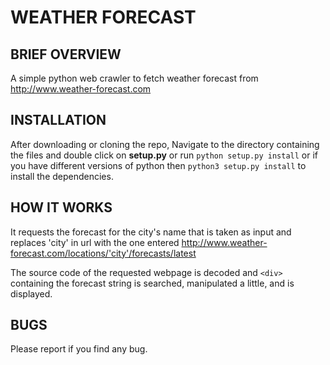 # WEATHER FORECAST

BRIEF OVERVIEW
---
A simple python web crawler to fetch weather forecast from http://www.weather-forecast.com

INSTALLATION
---
After downloading or cloning the repo, Navigate to the directory containing the files and double click on **setup.py** or run `python setup.py install` or if you have different versions of python then `python3 setup.py install` to install the dependencies.

HOW IT WORKS
---

It requests the forecast for the city's name that is taken as input and replaces 'city' in url with the one entered
http://www.weather-forecast.com/locations/'city'/forecasts/latest

The source code of the requested webpage is decoded and `<div>` containing the forecast string is searched, manipulated a little, and is displayed.


BUGS
---
Please report if you find any bug.

